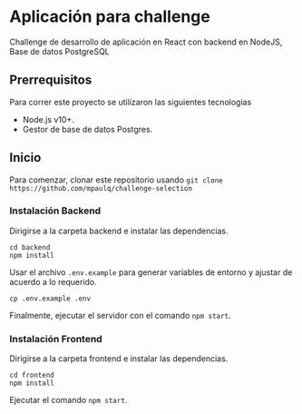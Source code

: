 ﻿# Aplicación para challenge

Challenge de desarrollo de aplicación en React con backend en NodeJS, Base de datos PostgreSQL

## Prerrequisitos

Para correr este proyecto se utilizaron las siguientes tecnologias
* Node.js v10+.
* Gestor de base de datos Postgres.

## Inicio

Para comenzar, clonar este repositorio usando `git clone https://github.com/mpaulq/challenge-selection`

### Instalación Backend

Dirigirse a la carpeta backend e instalar las dependencias.

```
cd backend
npm install
```

Usar el archivo `.env.example` para generar variables de entorno y ajustar de acuerdo a lo requerido.

```
cp .env.example .env
```

Finalmente, ejecutar el servidor con el comando `npm start`.

### Instalación Frontend

Dirigirse a la carpeta frontend e instalar las dependencias.

```
cd frontend
npm install
```

Ejecutar el comando `npm start`.
